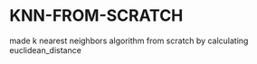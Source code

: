 # KNN-FROM-SCRATCH
made k nearest neighbors algorithm from scratch by calculating euclidean_distance
